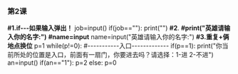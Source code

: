### 第2课

**#1.if---如果输入弹出！**
job=input()
if(job==""):
    print("")
**#2**.
**#print("英雄请输入你的名字:")**
**#name=input**
name=input("英雄请输入你的名字:")
**#3.重复+俩地点换位**
p=1
while(p!=0):
    #-----------入口-------------
    if(p==1):
        print("你当前所处的位置是入口，前面有一扇门，你要进去吗？请选择：1-进 2-不进")
        an=input()
        if(an=="1"):
            p=2
        else:
            p=0
